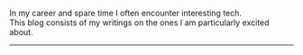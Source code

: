 In my career and spare time I often encounter interesting tech.  
This blog consists of my writings on the ones I am particularly excited about.

---